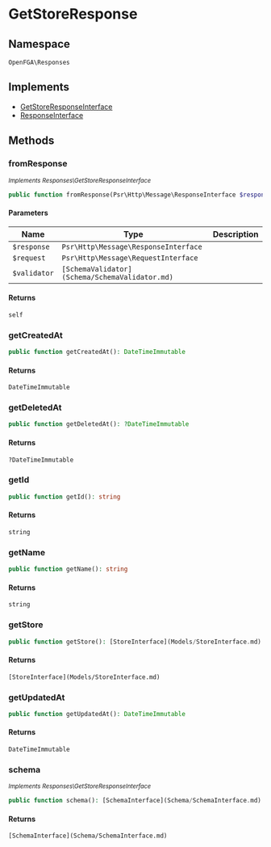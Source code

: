 # GetStoreResponse


## Namespace
`OpenFGA\Responses`

## Implements
* [GetStoreResponseInterface](Responses/GetStoreResponseInterface.md)
* [ResponseInterface](Responses/ResponseInterface.md)



## Methods
### fromResponse

*<small>Implements Responses\GetStoreResponseInterface</small>*  

```php
public function fromResponse(Psr\Http\Message\ResponseInterface $response, Psr\Http\Message\RequestInterface $request, [SchemaValidator](Schema/SchemaValidator.md) $validator): self
```


#### Parameters
| Name | Type | Description |
|------|------|-------------|
| `$response` | `Psr\Http\Message\ResponseInterface` |  |
| `$request` | `Psr\Http\Message\RequestInterface` |  |
| `$validator` | `[SchemaValidator](Schema/SchemaValidator.md)` |  |

#### Returns
`self`

### getCreatedAt


```php
public function getCreatedAt(): DateTimeImmutable
```



#### Returns
`DateTimeImmutable`

### getDeletedAt


```php
public function getDeletedAt(): ?DateTimeImmutable
```



#### Returns
`?DateTimeImmutable`

### getId


```php
public function getId(): string
```



#### Returns
`string`

### getName


```php
public function getName(): string
```



#### Returns
`string`

### getStore


```php
public function getStore(): [StoreInterface](Models/StoreInterface.md)
```



#### Returns
`[StoreInterface](Models/StoreInterface.md)`

### getUpdatedAt


```php
public function getUpdatedAt(): DateTimeImmutable
```



#### Returns
`DateTimeImmutable`

### schema

*<small>Implements Responses\GetStoreResponseInterface</small>*  

```php
public function schema(): [SchemaInterface](Schema/SchemaInterface.md)
```



#### Returns
`[SchemaInterface](Schema/SchemaInterface.md)`

